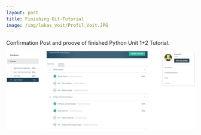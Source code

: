 ```yaml
---
layout: post
title: Finishing Git-Tutorial
image: /img/lukas_voit/Profil_Voit.JPG
---
```


Confirmation Post and proove of finished Python Unit 1+2 Tutorial.

![](../img/lukas_voit/Proof_Python_Unit1-2.PNG)